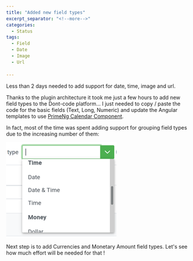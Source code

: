 ```yaml
---
title: "Added new field types"
excerpt_separator: "<!--more-->"
categories:
  - Status
tags:
  - Field
  - Date
  - Image
  - Url

---
```


Less than 2 days needed to add support for date, time, image and url.
<!--more-->

Thanks to the plugin architecture it took me just a few hours to add new field types to the Dont-code platform...
I just needed to copy / paste the code for the basic fields (Text, Long, Numeric) and update the Angular templates to use [PrimeNg Calendar Component](https://primefaces.org/primeng/showcase/#/calendar).

In fact, most of the time was spent adding support for grouping field types due to the increasing number of them:

![Menu](/assets/Builder%20grouped%20field%20types.png)

Next step is to add Currencies and Monetary Amount field types. Let's see how much effort will be needed for that !
